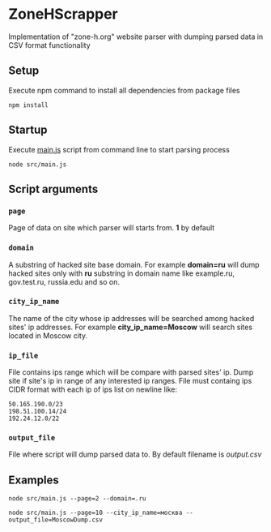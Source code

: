 # ZoneHScrapper

Implementation of "zone-h.org" website parser with dumping parsed data in CSV format functionality


## Setup
Execute npm command to install all dependencies from package files
~~~
npm install
~~~


## Startup
Execute [main.js](src/main.js) script from command line to start parsing process
~~~
node src/main.js
~~~


## Script arguments
### `page`
Page of data on site which parser will starts from. **1** by default

### `domain`
A substring of hacked site base domain.
For example **domain=ru** will dump hacked sites only with **ru** substring in domain name like example.ru, gov.test.ru, russia.edu and so on.

### `city_ip_name`
The name of the city whose ip addresses will be searched among hacked sites' ip addresses.
For example **city_ip_name=Moscow** will search sites located in Moscow city.

### `ip_file`
File contains ips range which will be compare with parsed sites' ip. Dump site if site's ip in range of any interested ip ranges.
File must containg ips CIDR format with each ip of ips list on newline like:
~~~
50.165.190.0/23
198.51.100.14/24
192.24.12.0/22
~~~

### `output_file`
File where script will dump parsed data to. By default filename is *output.csv*


## Examples
~~~
node src/main.js --page=2 --domain=.ru
~~~
~~~
node src/main.js --page=10 --city_ip_name=москва --output_file=MoscowDump.csv
~~~